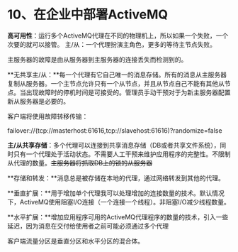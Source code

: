 # 10、在企业中部署ActiveMQ

**高可用性**：运行多个ActiveMQ代理在不同的物理机上，所以如果一个失败，一个次要的就可以接管。      主/从：一个代理扮演主角色，更多的等待主节点失败。

主服务器的故障是由从服务器到主服务器的连接丢失而检测到的。

**无共享主/从：**每一个代理有它自己唯一的消息存储。所有的消息从主服务器复制从服务器。一个主节点允许只有一个从节点，并且从节点自己不能有其他从节点。当出现故障时的停机时间是可接受的。管理员手动干预对于为新主服务器配置新从服务器是必要的。

客户端将使用故障转移传输：

failover://\(tcp://masterhost:61616,tcp://slavehost:61616\)?randomize=false

**主/从共享存储**：多个代理可以连接到共享消息存储（DB或者共享文件系统），同时只有一个代理处于活动状态。不需要人工干预来维护应用程序的完整性。不限制从代理的数量。~~主服务器将抓取DB上的锁的从服务器~~

**存储和转发：**消息总是被存储在本地的代理，通过网络转发到其他的代理。

**垂直扩展：**用于增加单个代理我可以处理增加的连接数量的技术。默认情况下，ActiveMQ使用阻塞I/O连接（一个连接一个线程）。非阻塞I/O减少线程数量。

**水平扩展：**增加应用程序可用的ActiveMQ代理程序的数量的技术，引入一些延迟，因为消息在交付给使用者之前可能必须通过多个代理

客户端流量分区是垂直分区和水平分区的混合体。

